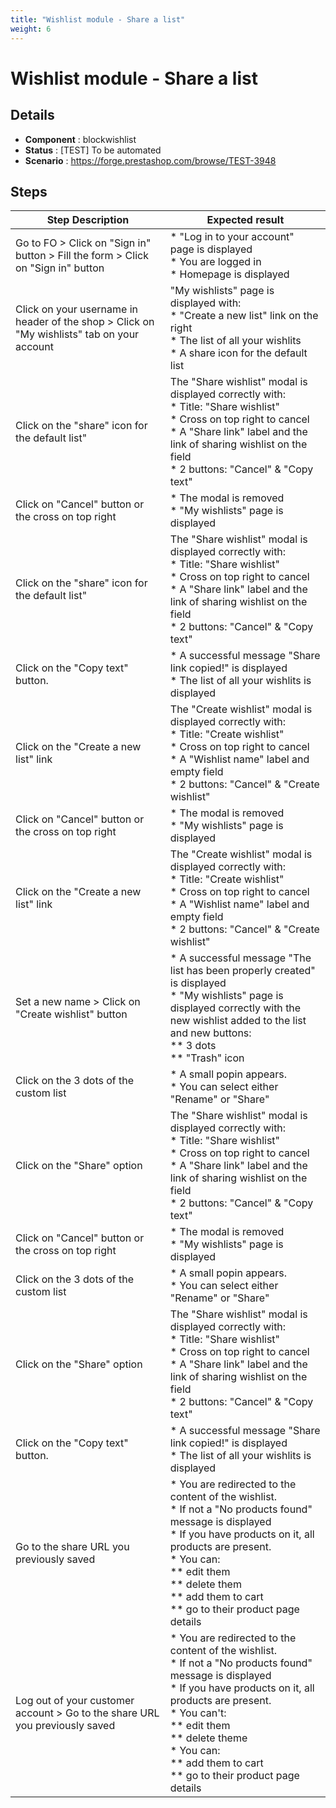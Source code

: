 ```yaml
---
title: "Wishlist module - Share a list"
weight: 6
---
```


# Wishlist module - Share a list
## Details
* **Component** : blockwishlist
* **Status** : [TEST] To be automated
* **Scenario** : https://forge.prestashop.com/browse/TEST-3948

## Steps
| Step Description | Expected result |
| ----- | ----- |
| Go to FO > Click on "Sign in" button > Fill the form > Click on "Sign in" button | * "Log in to your account" page is displayed<br> * You are logged in<br> * Homepage is displayed |
| Click on your username in header of the shop > Click on "My wishlists" tab on your account | "My wishlists" page is displayed with:<br> * "Create a new list" link on the right<br> * The list of all your wishlits<br> * A share icon for the default list |
| Click on the "share" icon for the default list" | The "Share wishlist" modal is displayed correctly with:<br> * Title: "Share wishlist"<br> * Cross on top right to cancel<br> * A "Share link" label and the link of sharing wishlist on the field<br> * 2 buttons: "Cancel" & "Copy text" |
| Click on "Cancel" button or the cross on top right | * The modal is removed<br> * "My wishlists" page is displayed |
| Click on the "share" icon for the default list" | The "Share wishlist" modal is displayed correctly with:<br> * Title: "Share wishlist"<br> * Cross on top right to cancel<br> * A "Share link" label and the link of sharing wishlist on the field<br> * 2 buttons: "Cancel" & "Copy text" |
| Click on the "Copy text" button. | * A successful message "Share link copied!" is displayed<br> * The list of all your wishlits is displayed |
| Click on the "Create a new list" link | The "Create wishlist" modal is displayed correctly with:<br> * Title: "Create wishlist"<br> * Cross on top right to cancel<br> * A "Wishlist name" label and empty field<br> * 2 buttons: "Cancel" & "Create wishlist" |
| Click on "Cancel" button or the cross on top right | * The modal is removed<br> * "My wishlists" page is displayed |
| Click on the "Create a new list" link | The "Create wishlist" modal is displayed correctly with:<br> * Title: "Create wishlist"<br> * Cross on top right to cancel<br> * A "Wishlist name" label and empty field<br> * 2 buttons: "Cancel" & "Create wishlist" |
| Set a new name > Click on "Create wishlist" button | * A successful message "The list has been properly created" is displayed<br> * "My wishlists" page is displayed correctly with the new wishlist added to the list and new buttons:<br> ** 3 dots<br> ** "Trash" icon |
| Click on the 3 dots of the custom list | * A small popin appears.<br> * You can select either "Rename" or "Share" |
| Click on the "Share" option | The "Share wishlist" modal is displayed correctly with:<br> * Title: "Share wishlist"<br> * Cross on top right to cancel<br> * A "Share link" label and the link of sharing wishlist on the field<br> * 2 buttons: "Cancel" & "Copy text" |
| Click on "Cancel" button or the cross on top right | * The modal is removed<br> * "My wishlists" page is displayed |
| Click on the 3 dots of the custom list | * A small popin appears.<br> * You can select either "Rename" or "Share" |
| Click on the "Share" option | The "Share wishlist" modal is displayed correctly with:<br> * Title: "Share wishlist"<br> * Cross on top right to cancel<br> * A "Share link" label and the link of sharing wishlist on the field<br> * 2 buttons: "Cancel" & "Copy text" |
| Click on the "Copy text" button. | * A successful message "Share link copied!" is displayed<br> * The list of all your wishlits is displayed |
| Go to the share URL you previously saved | * You are redirected to the content of the wishlist.<br> * If not a "No products found" message is displayed<br> * If you have products on it, all products are present.<br> * You can:<br> ** edit them<br> ** delete them<br> ** add them to cart<br> ** go to their product page details |
| Log out of your customer account > Go to the share URL you previously saved | * You are redirected to the content of the wishlist.<br> * If not a "No products found" message is displayed<br> * If you have products on it, all products are present.<br> * You can't:<br> ** edit them<br> ** delete theme<br> * You can:<br> ** add them to cart<br> ** go to their product page details |
